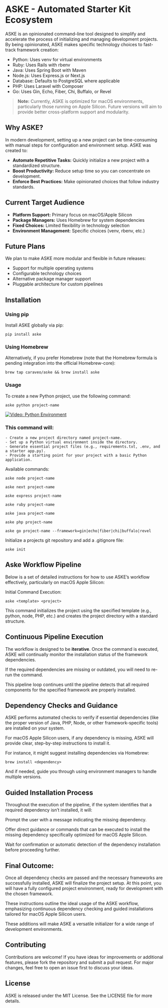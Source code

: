 # ASKE - Automated Starter Kit Ecosystem

ASKE is an opinionated command-line tool designed to simplify and accelerate the process of initializing and managing development projects. By being opinionated, ASKE makes specific technology choices to fast-track framework creation:

- Python: Uses venv for virtual environments
- Ruby: Uses Rails with rbenv
- Java: Uses Spring Boot with Maven
- Node.js: Uses Express.js or Next.js
- Database: Defaults to PostgreSQL where applicable
- PHP: Uses Laravel with Composer
- Go: Uses Gin, Echo, Fiber, Chi, Buffalo, or Revel

> **Note:** Currently, ASKE is optimized for macOS environments, particularly those running on Apple Silicon. Future versions will aim to provide better cross-platform support and modularity.

## Why ASKE?

In modern development, setting up a new project can be time-consuming with manual steps for configuration and environment setup. ASKE was created to:

- **Automate Repetitive Tasks:** Quickly initialize a new project with a standardized structure.
- **Boost Productivity:** Reduce setup time so you can concentrate on development.
- **Enforce Best Practices:** Make opinionated choices that follow industry standards.

## Current Target Audience

- **Platform Support:** Primary focus on macOS/Apple Silicon
- **Package Managers:** Uses Homebrew for system dependencies
- **Fixed Choices:** Limited flexibility in technology selection
- **Environment Management:** Specific choices (venv, rbenv, etc.)

## Future Plans

We plan to make ASKE more modular and flexible in future releases:
- Support for multiple operating systems
- Configurable technology choices
- Alternative package manager support
- Pluggable architecture for custom pipelines

## Installation

### Using pip

Install ASKE globally via pip:

```pip install aske```

### Using Homebrew

Alternatively, if you prefer Homebrew (note that the Homebrew formula is pending integration into the official Homebrew-core):

```brew tap caraveo/aske && brew install aske```

### Usage

To create a new Python project, use the following command:

```aske python project-name```

[![Video: Python Environment](media/python-env.png)](https://youtu.be/oPxNfZsv1z8)


### This command will:
	- Create a new project directory named project-name.
	- Set up a Python virtual environment inside the directory.
	- Generate essential project files (e.g., requirements.txt, .env, and a starter app.py).
	- Provide a starting point for your project with a basic Python application.


Available commands:

```aske node project-name```

```aske next project-name```

```aske express project-name```

```aske ruby project-name```

```aske java project-name```

```aske php project-name```

```aske go project-name --framework=gin|echo|fiber|chi|buffalo|revel```

Initialize a projects git repository and add a .gitignore file:

```aske init```

## Aske Workflow Pipeline

Below is a set of detailed instructions for how to use ASKE’s workflow effectively, particularly on macOS Apple Silicon:

Initial Command Execution:

```aske <template> <project>```

This command initializes the project using the specified template (e.g., python, node, PHP, etc.) and creates the project directory with a standard structure.

## Continuous Pipeline Execution

The workflow is designed to be **iterative**. Once the command is executed, ASKE will continually monitor the installation status of the framework dependencies.

If the required dependencies are missing or outdated, you will need to re-run the command.

This pipeline loop continues until the pipeline detects that all required components for the specified framework are properly installed.

	
## Dependency Checks and Guidance

ASKE performs automated checks to verify if essential dependencies (like the proper version of Java, PHP, Node, or other framework-specific tools) are installed on your system.

For macOS Apple Silicon users, if any dependency is missing, ASKE will provide clear, step-by-step instructions to install it.
	
For instance, it might suggest installing dependencies via Homebrew:

```brew install <dependency>```

And if needed, guide you through using environment managers to handle multiple versions.

## Guided Installation Process
Throughout the execution of the pipeline, if the system identifies that a required dependency isn’t installed, it will:

Prompt the user with a message indicating the missing dependency.

Offer direct guidance or commands that can be executed to install the missing dependency specifically optimized for macOS Apple Silicon.

Wait for confirmation or automatic detection of the dependency installation before proceeding further.
	
## Final Outcome:
Once all dependency checks are passed and the necessary frameworks are successfully installed, ASKE will finalize the project setup. At this point, you will have a fully configured project environment, ready for development with the chosen framework.
	
These instructions outline the ideal usage of the ASKE workflow, emphasizing continuous dependency checking and guided installations tailored for macOS Apple Silicon users.

These additions will make ASKE a versatile initializer for a wide range of development environments.

## Contributing

Contributions are welcome! If you have ideas for improvements or additional features, please fork the repository and submit a pull request. For major changes, feel free to open an issue first to discuss your ideas.

## License

ASKE is released under the MIT License. See the LICENSE file for more details.
